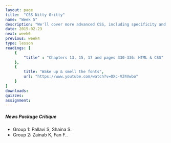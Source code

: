 ```yaml
---
layout: page
title:  "CSS Nitty Gritty"
name: "Week 5"
description: "We'll cover more advanced CSS, including specificity and inheritance."
date: 2015-02-23
next: week6
previous: week4
type: lesson
readings: [
    {
        "title" : "Chapters 13, 15, 17 and pages 330-336: HTML & CSS"
    }, 
    {
        title: "Wake up & smell the fonts",
        url: "https://www.youtube.com/watch?v=OXc-VZ4Vwbo"
    }
]
downloads: 
quizzes: 
assignment: 
---
```


<h5>News Package Critique</h5>
<ul>
    <li>Group 1: Pallavi S, Shaina S.</li>
    <li>Group 2: Zainab K, Fan F..</li>
</ul>
